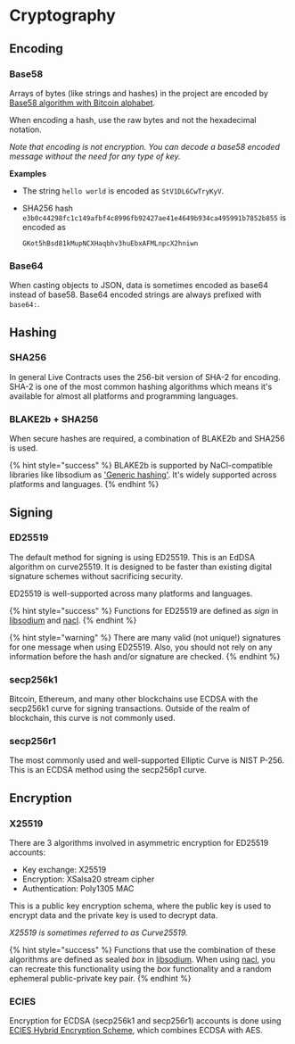 # Cryptography

## Encoding

### Base58

Arrays of bytes (like strings and hashes) in the project are encoded by [Base58 algorithm with Bitcoin alphabet](https://en.bitcoin.it/wiki/Base58Check\_encoding).

When encoding a hash, use the raw bytes and not the hexadecimal notation.

_Note that encoding is not encryption. You can decode a base58 encoded message without the need for any type of key._

**Examples**

* The string `hello world` is encoded as `StV1DL6CwTryKyV`.
*   SHA256 hash `e3b0c44298fc1c149afbf4c8996fb92427ae41e4649b934ca495991b7852b855` is encoded as

    `GKot5hBsd81kMupNCXHaqbhv3huEbxAFMLnpcX2hniwn`&#x20;

### Base64

When casting objects to JSON, data is sometimes encoded as base64 instead of base58. Base64 encoded strings are always prefixed with `base64:`.

## Hashing

### SHA256

In general Live Contracts uses the 256-bit version of SHA-2 for encoding. SHA-2 is one of the most common hashing algorithms which means it's available for almost all platforms and programming languages.

### BLAKE2b + SHA256

When secure hashes are required, a combination of BLAKE2b and SHA256 is used.

{% hint style="success" %}
BLAKE2b is supported by NaCl-compatible libraries like libsodium as ['Generic hashing'](https://download.libsodium.org/doc/hashing/generic\_hashing.html). It's widely supported across platforms and languages.
{% endhint %}

## Signing

### **ED25519**

The default method for signing is using ED25519. This is an EdDSA algorithm on curve25519. It is designed to be faster than existing digital signature schemes without sacrificing security.

ED25519 is well-supported across many platforms and languages.

{% hint style="success" %}
Functions for ED25519 are defined as _sign_ in [libsodium](https://download.libsodium.org/doc/public-key\_cryptography/public-key\_signatures.html) and [nacl](https://nacl.cr.yp.to/sign.html).
{% endhint %}

{% hint style="warning" %}
There are many valid (not unique!) signatures for one message when using ED25519. Also, you should not rely on any information before the hash and/or signature are checked.
{% endhint %}

### secp256k1

Bitcoin, Ethereum, and many other blockchains use ECDSA with the secp256k1 curve for signing transactions. Outside of the realm of blockchain, this curve is not commonly used.

### secp256r1

The most commonly used and well-supported Elliptic Curve is NIST P-256. This is an ECDSA method using the secp256p1 curve.

## Encryption

### X25519

There are 3 algorithms involved in asymmetric encryption for ED25519 accounts:

* Key exchange: X25519
* Encryption: XSalsa20 stream cipher
* Authentication: Poly1305 MAC

This is a public key encryption schema, where the public key is used to encrypt data and the private key is used to decrypt data.

_X25519 is sometimes referred to as Curve25519._

{% hint style="success" %}
Functions that use the combination of these algorithms are defined as sealed _box_ in [libsodium](https://download.libsodium.org/doc/public-key\_cryptography/authenticated\_encryption.html). When using [nacl](http://nacl.cr.yp.to/box.html), you can recreate this functionality using the _box_ functionality and a random ephemeral public-private key pair.
{% endhint %}

### ECIES

Encryption for ECDSA (secp256k1 and secp256r1) accounts is done using [ECIES Hybrid Encryption Scheme](https://cryptobook.nakov.com/asymmetric-key-ciphers/ecies-public-key-encryption), which combines ECDSA with AES.
